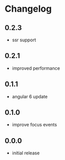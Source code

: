 # Changelog

## 0.2.3
- ssr support

## 0.2.1
- improved performance

## 0.1.1
- angular 6 update

## 0.1.0
- improve focus events

## 0.0.0
- initial release